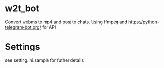 # w2t_bot

Convert webms to mp4 and post to chats.
Using ffmpeg and https://python-telegram-bot.org/ for API

# Settings
see setting.ini.sample for futher details
